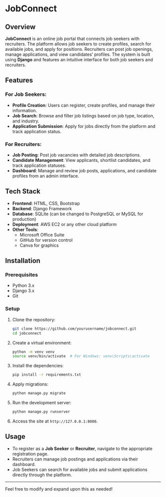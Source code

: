 
# JobConnect

## Overview

**JobConnect** is an online job portal that connects job seekers with recruiters. The platform allows job seekers to create profiles, search for available jobs, and apply for positions. Recruiters can post job openings, manage applications, and view candidates’ profiles. The system is built using **Django** and features an intuitive interface for both job seekers and recruiters.

## Features

### For Job Seekers:
- **Profile Creation**: Users can register, create profiles, and manage their information.
- **Job Search**: Browse and filter job listings based on job type, location, and industry.
- **Application Submission**: Apply for jobs directly from the platform and track application status.

### For Recruiters:
- **Job Posting**: Post job vacancies with detailed job descriptions.
- **Candidate Management**: View applicants, shortlist candidates, and track application statuses.
- **Dashboard**: Manage and review job posts, applications, and candidate profiles from an admin interface.

## Tech Stack
- **Frontend**: HTML, CSS, Bootstrap
- **Backend**: Django Framework
- **Database**: SQLite (can be changed to PostgreSQL or MySQL for production)
- **Deployment**: AWS EC2 or any other cloud platform
- **Other Tools**: 
  - Microsoft Office Suite
  - GitHub for version control
  - Canva for graphics

## Installation

### Prerequisites
- Python 3.x
- Django 3.x
- Git

### Setup
1. Clone the repository:
   ```bash
   git clone https://github.com/yourusername/jobconnect.git
   cd jobconnect
   ```

2. Create a virtual environment:
   ```bash
   python -m venv venv
   source venv/bin/activate  # For Windows: venv\Scripts\activate
   ```

3. Install the dependencies:
   ```bash
   pip install -r requirements.txt
   ```

4. Apply migrations:
   ```bash
   python manage.py migrate
   ```

5. Run the development server:
   ```bash
   python manage.py runserver
   ```

6. Access the site at `http://127.0.0.1:8000`.

## Usage

- To register as a **Job Seeker** or **Recruiter**, navigate to the appropriate registration page.
- Recruiters can manage job postings and applications via their dashboard.
- Job Seekers can search for available jobs and submit applications directly through the platform.


---

Feel free to modify and expand upon this as needed!
